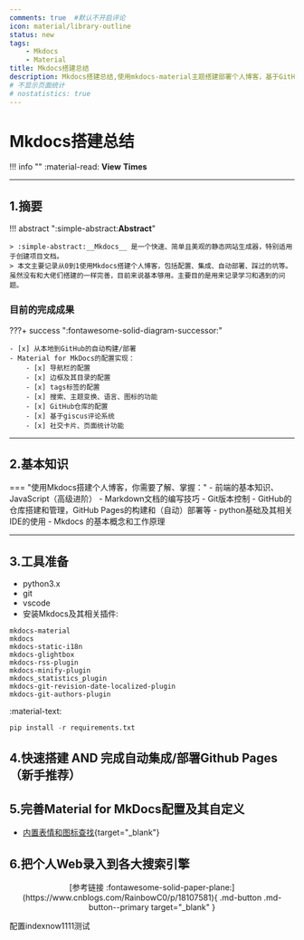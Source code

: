 ```yaml
---
comments: true  #默认不开启评论
icon: material/library-outline
status: new
tags:
    - Mkdocs
    - Material
title: Mkdocs搭建总结
description: Mkdocs搭建总结,使用mkdocs-material主题搭建部署个人博客，基于GitHub pages
# 不显示页面统计
# nostatistics: true
---
```


# Mkdocs搭建总结

!!! info  ""
    :material-read: __View__ <span id="busuanzi_value_page_pv"></span> __Times__

---
<!-- {{ git_page_authors }} -->

## 1.摘要

!!! abstract ":simple-abstract:__Abstract__"

    > :simple-abstract:__Mkdocs__ 是一个快速、简单且美观的静态网站生成器，特别适用于创建项目文档。  
    > 本文主要记录从0到1使用Mkdocs搭建个人博客，包括配置、集成、自动部署、踩过的坑等。虽然没有和大佬们搭建的一样完善，目前来说基本够用。主要目的是用来记录学习和遇到的问题。

### 目前的完成成果

???+ success ":fontawesome-solid-diagram-successor:"

    - [x] 从本地到GitHub的自动构建/部署
    - Material for MkDocs的配置实现：
        - [x] 导航栏的配置
        - [x] 边框及其目录的配置
        - [x] tags标签的配置
        - [x] 搜索、主题变换、语言、图标的功能
        - [x] GitHub仓库的配置
        - [x] 基于giscus评论系统
        - [x] 社交卡片、页面统计功能
---

## 2.基本知识

=== "使用Mkdocs搭建个人博客，你需要了解、掌握："
    - 前端的基本知识、JavaScript（高级进阶）
    - Markdown文档的编写技巧
    - Git版本控制
    - GitHub的仓库搭建和管理，GitHub Pages的构建和（自动）部署等
    - python基础及其相关IDE的使用
    - Mkdocs 的基本概念和工作原理

---

## 3.工具准备

- python3.x
- git
- vscode
- 安装Mkdocs及其相关插件: 

```text title="requirements.txt"
mkdocs-material
mkdocs
mkdocs-static-i18n
mkdocs-glightbox
mkdocs-rss-plugin
mkdocs-minify-plugin
mkdocs_statistics_plugin
mkdocs-git-revision-date-localized-plugin
mkdocs-git-authors-plugin
```

:material-text:
```py title="安装命令："
pip install -r requirements.txt
```

## 4.快速搭建 AND 完成自动集成/部署Github Pages（新手推荐）





## 5.完善Material for MkDocs配置及其自定义

- [内置表情和图标查找](https://squidfunk.github.io/mkdocs-material/reference/icons-emojis/){target="_blank"}





## 6.把个人Web录入到各大搜索引擎

<center>[参考链接 :fontawesome-solid-paper-plane:](https://www.cnblogs.com/RainbowC0/p/18107581){ .md-button .md-button--primary target="_blank" }</center>


配置indexnow1111测试
